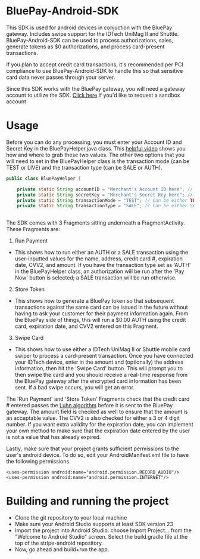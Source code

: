 # BluePay-Android-SDK
This SDK is used for android devices in conjuction with the BluePay gateway. Includes swipe support for the IDTech UniMag II and Shuttle.
BluePay-Android-SDK can be used to process authorizations, sales, generate tokens as $0 authorizations, and process card-present transactions.

If you plan to accept credit card transactions, it's recommended per PCI compliance to use BluePay-Android-SDK to handle this so that sensitive card data never passes through your server.

Since this SDK works with the BluePay gateway, you will need a gateway account to utilize the SDK. [Click here](https://www.bluepay.com/contact-us/request-sandbox-account/) if you'd like to request a sandbox account

# Usage
Before you can do any processing, you must enter your Account ID and Secret Key in the BluePayHelper.java class. This [helpful video](https://www.bluepay.com/video/locating-your-bluepay-secret-key-and-account-id/?width=640&height=380) shows you how and where to grab these two values.
The other two options that you will need to set in the BluePayHelper class is the transaction mode (can be TEST or LIVE) and the transaction type (can be SALE or AUTH).
```java
public class BluePayHelper {

    private static String accountID = "Merchant's Account ID here"; // Gateway Account ID
    private static String secretKey = "Merchant's Secret Key here"; // Gateway Secret Key
    private static String transactionMode = "TEST"; // Can be either TEST or LIVE
    private static String transactionType = "SALE"; // Can be either SALE or AUTH
    
```
    
The SDK comes with 3 Fragments sitting underneath a FragmentActivity. These Fragments are:

1) Run Payment
 - This shows how to run either an AUTH or a SALE transaction using the user-inputted values for the name, address, credit card #, expiration date, CVV2, and amount. If you have the transaction type set as 'AUTH' in the BluePayHelper class, an authorization will be run after the 'Pay Now' button is selected; a SALE transaction will be run otherwise.

2) Store Token
- This shows how to generate a BluePay token so that subsequent transactions against the same card can be issued in the future without having to ask your customer for their payment information again. From the BluePay side of things, this will run a $0.00 AUTH using the credit card, expiration date, and CVV2 entered on this Fragment.

3) Swipe Card
- This shows how to use either a IDTech UniMag II or Shuttle mobile card swiper to process a card-present transaction. Once you have connected your IDTech device, enter in the amount and (optionally) the address information, then hit the 'Swipe Card' button. This will prompt you to then swipe the card and you should receive a real-time response from the BluePay gateway after the encrypted card information has been sent. If a bad swipe occurs, you will get an error.

The 'Run Payment' and 'Store Token' Fragments check that the credit card # entered passes the [Luhn algorithm](https://en.wikipedia.org/wiki/Luhn_algorithm)  before it is sent to the BluePay gateway. The amount field is checked as well to ensure that the amount is an acceptable value. The CVV2 is also checked for either a 3 or 4 digit number. If you want extra validity for the expiration date, you can implement your own method to make sure that the expiration date entered by the user is not a value that has already expired. 

Lastly, make sure that your project grants sufficient permissions to the user's android device. To do so, edit your AndroidManifest.xml file to have the following permissions.

```
<uses-permission android:name="android.permission.RECORD_AUDIO"/>
<uses-permission android:name="android.permission.INTERNET"/>
  ````

# Building and running the project
- Clone the git repository to your local machine
- Make sure your Android Studio supports at least SDK version 23
- Import the project into Android Studio: choose Import Project... from the "Welcome to Android Studio" screen. Select the build.gradle file at the top of the stripe-android repository.
- Now, go ahead and build+run the app.
